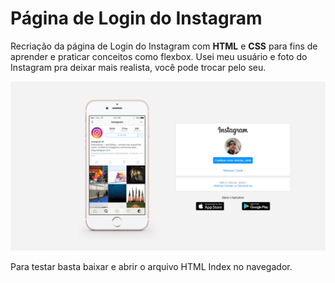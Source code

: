 # Página de Login do Instagram

Recriação da página de Login do Instagram com **HTML** e **CSS** para fins de aprender e praticar conceitos como flexbox. Usei meu usuário e foto do Instagram pra deixar mais realista, você pode trocar pelo seu.

![Print do Site de Página de Login do Instagram](img/Foto-Site.png)

Para testar basta baixar e abrir o arquivo HTML Index no navegador.
